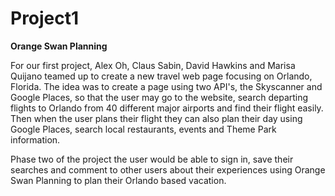# Project1

**Orange Swan Planning**

For our first project, Alex Oh, Claus Sabin, David Hawkins and Marisa Quijano teamed up to create a new travel web page focusing on Orlando, Florida. The idea was to create a page using two API's, the Skyscanner and Google Places, so that the user may go to the website, search departing flights to Orlando from 40 different major airports and find their flight easily. Then when the user plans their flight they can also plan their day using Google Places, search local restaurants, events and Theme Park information. 

Phase two of the project the user would be able to sign in, save their searches and comment to other users about their experiences using Orange Swan Planning to plan their Orlando based vacation.




